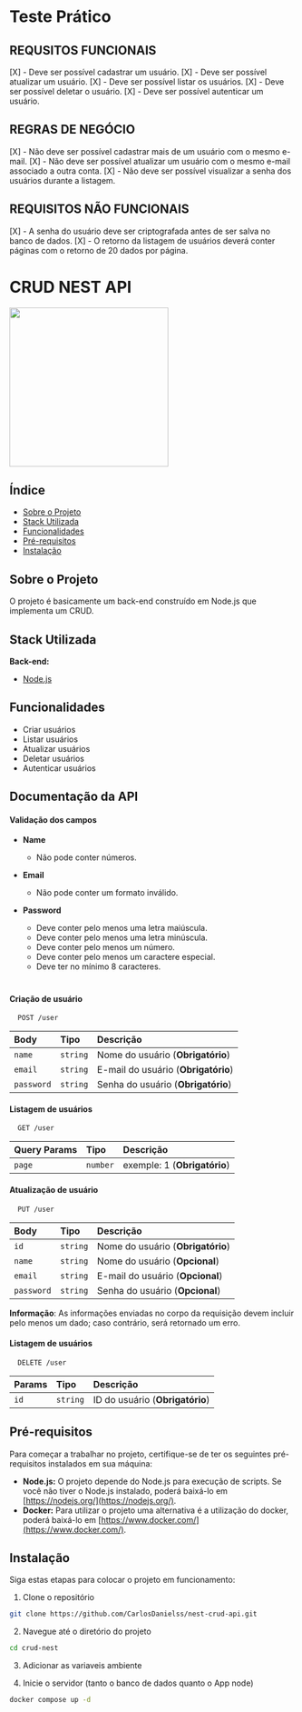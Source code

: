 # Teste Prático

## REQUSITOS FUNCIONAIS

[X] - Deve ser possível cadastrar um usuário.
[X] - Deve ser possível atualizar um usuário.
[X] - Deve ser possível listar os usuários.
[X] - Deve ser possível deletar o usuário.
[X] - Deve ser possível autenticar um usuário.

## REGRAS DE NEGÓCIO

[X] - Não deve ser possível cadastrar mais de um usuário com o mesmo e-mail.
[X] - Não deve ser possível atualizar um usuário com o mesmo e-mail associado a outra conta.
[X] - Não deve ser possível visualizar a senha dos usuários durante a listagem.

## REQUISITOS NÃO FUNCIONAIS

[X] - A senha do usuário deve ser criptografada antes de ser salva no banco de dados.
[X] - O retorno da listagem de usuários deverá conter páginas com o retorno de 20 dados por página.

# CRUD NEST API

<img width="280" src="https://samory.sistemasresponsivos.com.br/wp-content/uploads/2022/04/1200px-Node.js_logo.svg_.png" />

## Índice

- [Sobre o Projeto](#sobre-o-projeto)
- [Stack Utilizada](#stack-utilizada)
- [Funcionalidades](#funcionalidades)
- [Pré-requisitos](#pré-requisitos)
- [Instalação](#instalação)

## Sobre o Projeto

O projeto é basicamente um back-end construído em Node.js que implementa um CRUD.

## Stack Utilizada

**Back-end:** 
- [Node.js](https://nodejs.org/)

## Funcionalidades

- Criar usuários
- Listar usuários
- Atualizar usuários
- Deletar usuários
- Autenticar usuários


## Documentação da API

#### Validação dos campos
 - **Name**
   - Não pode conter números.

- **Email**
   - Não pode conter um formato inválido.

- **Password**
   - Deve conter pelo menos uma letra maiúscula.
   - Deve conter pelo menos uma letra minúscula.
   - Deve conter pelo menos um número.
   - Deve conter pelo menos um caractere especial.
   - Deve ter no mínimo 8 caracteres.

#

#### Criação de usuário

```http
  POST /user
```

| Body   | Tipo       | Descrição                           |
| :---------- | :--------- | :---------------------------------- |
| `name` | `string` | Nome do usuário (**Obrigatório**)|
| `email` | `string` | E-mail do usuário (**Obrigatório**)|
| `password` | `string` | Senha do usuário (**Obrigatório**)|


#### Listagem de usuários
```http
  GET /user
```

| Query Params   | Tipo       | Descrição                           |
| :---------- | :--------- | :---------------------------------- |
| `page` | `number` | exemple: 1 (**Obrigatório**)|


#### Atualização de usuário
```http
  PUT /user
```

| Body   | Tipo       | Descrição                           |
| :---------- | :--------- | :---------------------------------- |
| `id` | `string` | Nome do usuário (**Obrigatório**)|
| `name` | `string` | Nome do usuário (**Opcional**)|
| `email` | `string` | E-mail do usuário (**Opcional**)|
| `password` | `string` | Senha do usuário (**Opcional**)|

**Informação**: As informações enviadas no corpo da requisição devem incluir pelo menos um dado; caso contrário, será retornado um erro.

#### Listagem de usuários
```http
  DELETE /user
```

| Params   | Tipo       | Descrição                           |
| :---------- | :--------- | :---------------------------------- |
| `id` | `string` | ID do usuário (**Obrigatório**)|



## Pré-requisitos

Para começar a trabalhar no projeto, certifique-se de ter os seguintes pré-requisitos instalados em sua máquina:

- **Node.js:** O projeto depende do Node.js para execução de scripts. Se você não tiver o Node.js instalado, poderá baixá-lo em [https://nodejs.org/](https://nodejs.org/).
- **Docker:** Para utilizar o projeto uma alternativa é a utilização do docker, poderá baixá-lo em [https://www.docker.com/](https://www.docker.com/).

## Instalação

Siga estas etapas para colocar o projeto em funcionamento:

1. Clone o repositório
```sh
git clone https://github.com/CarlosDanielss/nest-crud-api.git
```
2. Navegue até o diretório do projeto
```sh
cd crud-nest
```
3. Adicionar as variaveis ambiente

4. Inicie o servidor (tanto o banco de dados quanto o App node)
```sh
docker compose up -d
```

